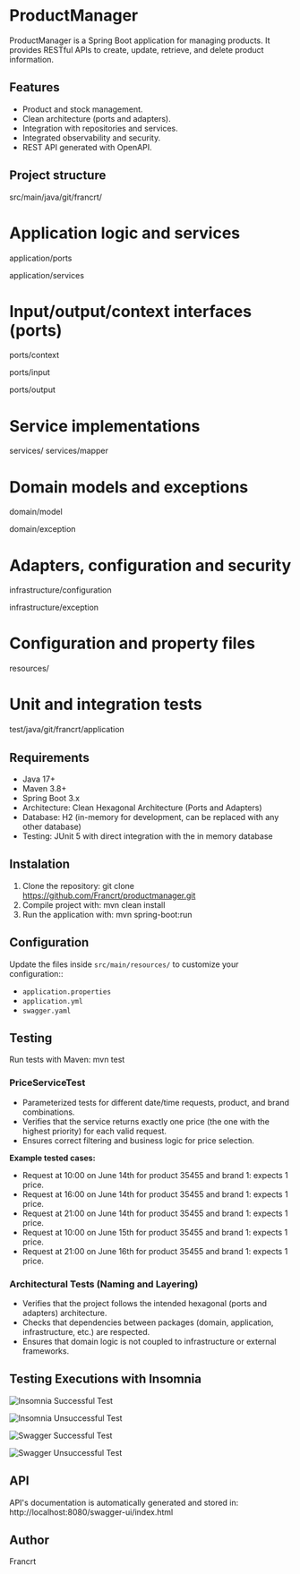 # ProductManager

ProductManager is a Spring Boot application for managing products. It provides RESTful APIs to create, update, retrieve, and delete product information.

## Features

- Product and stock management.
- Clean architecture (ports and adapters).
- Integration with repositories and services.
- Integrated observability and security.
- REST API generated with OpenAPI.

## Project structure
src/main/java/git/francrt/
# Application logic and services
application/ports

application/services
# Input/output/context interfaces (ports)
ports/context

ports/input

ports/output
# Service implementations
services/
services/mapper
# Domain models and exceptions
domain/model

domain/exception
# Adapters, configuration and security
infrastructure/configuration

infrastructure/exception
# Configuration and property files
resources/
# Unit and integration tests
test/java/git/francrt/application

## Requirements

- Java 17+
- Maven 3.8+
- Spring Boot 3.x
- Architecture: Clean Hexagonal Architecture (Ports and Adapters)
- Database: H2 (in-memory for development, can be replaced with any other database)
- Testing: JUnit 5 with direct integration with the in memory database

## Instalation

1. Clone the repository: git clone https://github.com/Francrt/productmanager.git
2. Compile project with: mvn clean install
3. Run the application with: mvn spring-boot:run

## Configuration

Update the files inside `src/main/resources/` to customize your configuration::
- `application.properties`
- `application.yml`
- `swagger.yaml`

## Testing

Run tests with Maven: mvn test

### PriceServiceTest

- Parameterized tests for different date/time requests, product, and brand combinations.
- Verifies that the service returns exactly one price (the one with the highest priority) for each valid request.
- Ensures correct filtering and business logic for price selection.

**Example tested cases:**
- Request at 10:00 on June 14th for product 35455 and brand 1: expects 1 price.
- Request at 16:00 on June 14th for product 35455 and brand 1: expects 1 price.
- Request at 21:00 on June 14th for product 35455 and brand 1: expects 1 price.
- Request at 10:00 on June 15th for product 35455 and brand 1: expects 1 price.
- Request at 21:00 on June 16th for product 35455 and brand 1: expects 1 price.

### Architectural Tests (Naming and Layering)

- Verifies that the project follows the intended hexagonal (ports and adapters) architecture.
- Checks that dependencies between packages (domain, application, infrastructure, etc.) are respected.
- Ensures that domain logic is not coupled to infrastructure or external frameworks.

## Testing Executions with Insomnia
![Insomnia Successful Test](docs/insomnia_successful_request.png)

![Insomnia Unsuccessful Test](docs/insomnia_unsuccessful_request.png)

![Swagger Successful Test](docs/swagger_successful_request.png)

![Swagger Unsuccessful Test](docs/swagger_unsuccessful_request.png)


## API

API's documentation is automatically generated and stored in: http://localhost:8080/swagger-ui/index.html

## Author
Francrt

